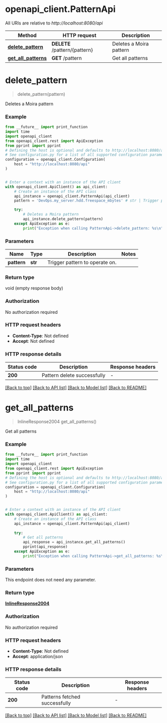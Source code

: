 # openapi_client.PatternApi

All URIs are relative to *http://localhost:8080/api*

Method | HTTP request | Description
------------- | ------------- | -------------
[**delete_pattern**](PatternApi.md#delete_pattern) | **DELETE** /pattern/{pattern} | Deletes a Moira pattern
[**get_all_patterns**](PatternApi.md#get_all_patterns) | **GET** /pattern | Get all patterns


# **delete_pattern**
> delete_pattern(pattern)

Deletes a Moira pattern

### Example

```python
from __future__ import print_function
import time
import openapi_client
from openapi_client.rest import ApiException
from pprint import pprint
# Defining the host is optional and defaults to http://localhost:8080/api
# See configuration.py for a list of all supported configuration parameters.
configuration = openapi_client.Configuration(
    host = "http://localhost:8080/api"
)


# Enter a context with an instance of the API client
with openapi_client.ApiClient() as api_client:
    # Create an instance of the API class
    api_instance = openapi_client.PatternApi(api_client)
    pattern = 'DevOps.my_server.hdd.freespace_mbytes' # str | Trigger pattern to operate on.

    try:
        # Deletes a Moira pattern
        api_instance.delete_pattern(pattern)
    except ApiException as e:
        print("Exception when calling PatternApi->delete_pattern: %s\n" % e)
```

### Parameters

Name | Type | Description  | Notes
------------- | ------------- | ------------- | -------------
 **pattern** | **str**| Trigger pattern to operate on. | 

### Return type

void (empty response body)

### Authorization

No authorization required

### HTTP request headers

 - **Content-Type**: Not defined
 - **Accept**: Not defined

### HTTP response details
| Status code | Description | Response headers |
|-------------|-------------|------------------|
**200** | Pattern delete successfully |  -  |

[[Back to top]](#) [[Back to API list]](../README.md#documentation-for-api-endpoints) [[Back to Model list]](../README.md#documentation-for-models) [[Back to README]](../README.md)

# **get_all_patterns**
> InlineResponse2004 get_all_patterns()

Get all patterns

### Example

```python
from __future__ import print_function
import time
import openapi_client
from openapi_client.rest import ApiException
from pprint import pprint
# Defining the host is optional and defaults to http://localhost:8080/api
# See configuration.py for a list of all supported configuration parameters.
configuration = openapi_client.Configuration(
    host = "http://localhost:8080/api"
)


# Enter a context with an instance of the API client
with openapi_client.ApiClient() as api_client:
    # Create an instance of the API class
    api_instance = openapi_client.PatternApi(api_client)
    
    try:
        # Get all patterns
        api_response = api_instance.get_all_patterns()
        pprint(api_response)
    except ApiException as e:
        print("Exception when calling PatternApi->get_all_patterns: %s\n" % e)
```

### Parameters
This endpoint does not need any parameter.

### Return type

[**InlineResponse2004**](InlineResponse2004.md)

### Authorization

No authorization required

### HTTP request headers

 - **Content-Type**: Not defined
 - **Accept**: application/json

### HTTP response details
| Status code | Description | Response headers |
|-------------|-------------|------------------|
**200** | Patterns fetched successfully |  -  |

[[Back to top]](#) [[Back to API list]](../README.md#documentation-for-api-endpoints) [[Back to Model list]](../README.md#documentation-for-models) [[Back to README]](../README.md)

